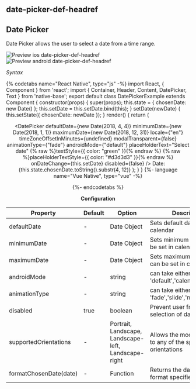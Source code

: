 ## date-picker-def-headref
## Date Picker

Date Picker allows the user to select a date from a time range.<br />

![Preview ios date-picker-def-headref](https://raw.githubusercontent.com/GeekyAnts/NativeBase-KitchenSink/v2.6.1/screenshots/ios/date-picker.gif)
![Preview android date-picker-def-headref](https://raw.githubusercontent.com/GeekyAnts/NativeBase-KitchenSink/v2.6.1/screenshots/android/date-picker.gif)

*Syntax*

{% codetabs name="React Native", type="js" -%}
import React, { Component } from 'react';
import { Container, Header, Content, DatePicker, Text } from 'native-base';
export default class DatePickerExample extends Component {
  constructor(props) {
    super(props);
    this.state = { chosenDate: new Date() };
    this.setDate = this.setDate.bind(this);
  }
  setDate(newDate) {
    this.setState({ chosenDate: newDate });
  }
  render() {
    return (
      <Container>
        <Header />
        <Content>
          <DatePicker
            defaultDate={new Date(2018, 4, 4)}
            minimumDate={new Date(2018, 1, 1)}
            maximumDate={new Date(2018, 12, 31)}
            locale={"en"}
            timeZoneOffsetInMinutes={undefined}
            modalTransparent={false}
            animationType={"fade"}
            androidMode={"default"}
            placeHolderText="Select date"
            {% raw %}textStyle={{ color: "green" }}{% endraw %}
            {% raw %}placeHolderTextStyle={{ color: "#d3d3d3" }}{% endraw %}
            onDateChange={this.setDate}
            disabled={false}
            />
            <Text>
              Date: {this.state.chosenDate.toString().substr(4, 12)}
            </Text>
        </Content>
      </Container>
    );
  }
}
{%- language name="Vue Native", type="vue" -%}
<template>
  <nb-container>
    <nb-header />
    <nb-content>
      <nb-date-picker
        :defaultDate="defaultDate"
        :minimumDate="minimumDate"
        :maximumDate="maximumDate"
        :modalTransparent="false"
        animationType="fade"
        androidMode="default"
        placeHolderText="Select date"
        :textStyle="{ color: 'green' }"
        :placeHolderTextStyle="{ color: '#d3d3d3' }"
        :onDateChange="setDate"
      />
      <nb-text>
        {% raw %}Date: {{chosenDate.toString().substr(4, 12)}}{% endraw %}
      </nb-text>
    </nb-content>
  </nb-container>
</template>
<script>
import React from "react";
export default {
  data: function() {
    return {
      defaultDate: new Date('2018-06-04'),
      minimumDate: new Date('2018-01-01'),
      maximumDate: new Date('2018-12-31'),
      chosenDate:  new Date()
    };
  },
  methods: {
    setDate: function(newDate) {
      this.chosenDate = newDate;
    }
  }
};
</script>
{%- endcodetabs %}
<br />

**Configuration**<br />
    <table class="table table-bordered">
        <thead>
            <tr>
                <th>Property</th>
                <th>Default</th>
                <th>Option</th>
                <th width="50%">Description</th>
            </tr>
        </thead>
        <tbody>
          <tr>
              <td>defaultDate</td>
              <td> - </td>
              <td>Date Object</td>
              <td>Sets default date in calendar</td>
          </tr>
          <tr>
              <td>minimumDate</td>
              <td>-</td>
              <td>Date Object</td>
              <td>Sets minimum date that can be set in calendar</td>
          </tr>
          <tr>
              <td>maximumDate</td>
              <td>-</td>
              <td>Date Object</td>
              <td>Sets maximum date that can be set in calendar</td>
          </tr>
          <tr>
              <td>androidMode</td>
              <td>-</td>
              <td>string</td>
              <td>can take either of values 'default','calendar','spinner'</td>
          </tr>
          <tr>
              <td>animationType</td>
              <td>-</td>
              <td>string</td>
              <td>can take either of values 'fade','slide','none'</td>
          </tr>
          <tr>
              <td>disabled</td>
              <td>true</td>
              <td>boolean</td>
              <td>Prevent user from making selection of date</td>
          </tr>
          <tr>
              <td>supportedOrientations</td>
              <td> - </td>
              <td> Portrait, Landscape, Landscape-left, Landscape-right </td>
              <td>Allows the modal to rotate to any of the specified orientations</td>
          </tr>
          <tr>
            <td>formatChosenDate(date)</td>
            <td> - </td>
            <td>Function</td>
            <td>Returns the date in the format specified</td>
          </tr>
        </tbody>
    </table>
      <p>
    <div id="" class="mobileDevice" style="background: url(&quot;https://docs.nativebase.io/docs/assets/iosphone.png&quot;) no-repeat; padding: 63px 20px 100px 15px; width: 292px; height: 600px;margin:0 auto;float:none;">
        <img src="https://raw.githubusercontent.com/GeekyAnts/NativeBase-KitchenSink/v2.6.1/screenshots/ios/date-picker.gif" alt="" style="display:block !important" />
    </div>
</p>
<br />
